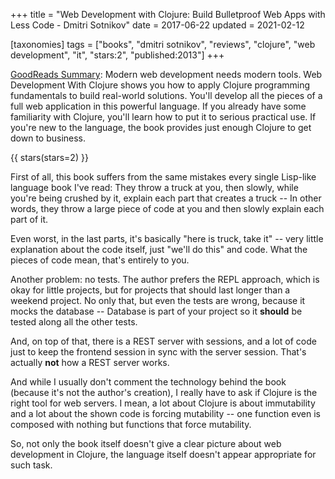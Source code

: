 +++
title = "Web Development with Clojure: Build Bulletproof Web Apps with Less Code - Dmitri Sotnikov"
date = 2017-06-22
updated = 2021-02-12

[taxonomies]
tags = ["books", "dmitri sotnikov", "reviews", "clojure", "web development",
"it", "stars:2", "published:2013"]
+++

[GoodReads Summary](https://www.goodreads.com/book/show/18399028-web-development-with-clojure):
Modern web development needs modern tools. Web Development With Clojure shows
you how to apply Clojure programming fundamentals to build real-world
solutions. You'll develop all the pieces of a full web application in this
powerful language. If you already have some familiarity with Clojure, you'll
learn how to put it to serious practical use. If you're new to the language,
the book provides just enough Clojure to get down to business.

<!-- more -->

{{ stars(stars=2) }}

First of all, this book suffers from the same mistakes every single Lisp-like
language book I've read: They throw a truck at you, then slowly, while you're
being crushed by it, explain each part that creates a truck -- In other words,
they throw a large piece of code at you and then slowly explain each part of
it.

Even worst, in the last parts, it's basically "here is truck, take it" -- very
little explanation about the code itself, just "we'll do this" and code. What
the pieces of code mean, that's entirely to you.

Another problem: no tests. The author prefers the REPL approach, which is okay
for little projects, but for projects that should last longer than a weekend
project. No only that, but even the tests are wrong, because it mocks the
database -- Database is part of your project so it **should** be tested along
all the other tests.

And, on top of that, there is a REST server with sessions, and a lot of code
just to keep the frontend session in sync with the server session. That's
actually **not** how a REST server works.

And while I usually don't comment the technology behind the book (because it's
not the author's creation), I really have to ask if Clojure is the right tool
for web servers. I mean, a lot about Clojure is about immutability and a lot
about the shown code is forcing mutability -- one function even is composed
with nothing but functions that force mutability.

So, not only the book itself doesn't give a clear picture about web
development in Clojure, the language itself doesn't appear appropriate for
such task.
